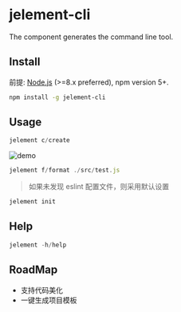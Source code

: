 # jelement-cli
The component generates the command line tool.

## Install
前提: [Node.js](https://nodejs.org/en/) (>=8.x preferred), npm version 5+.
```bash
npm install -g jelement-cli

```

## Usage

```js
jelement c/create
```
![demo](https://j.gifs.com/jqNZoz.gif)

```js
jelement f/format ./src/test.js
```
> 如果未发现 eslint 配置文件，则采用默认设置

```js
jelement init
```

## Help

```js
jelement -h/help
```

## RoadMap
* 支持代码美化
* 一键生成项目模板
